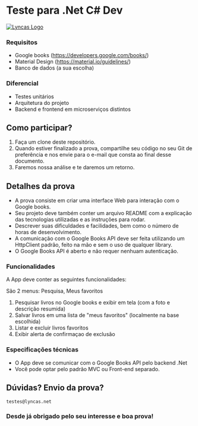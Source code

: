 # Teste para .Net C# Dev

[![Lyncas Logo](https://img-dev.feedback.house/TCo5z9DrSyX0EQoakV8sJkx1mSg=/fit-in/300x300/smart/https://s3.amazonaws.com/feedbackhouse-media-development/modules%2Fcore%2Fcompany%2F5c9e1b01c5f3d0003c5fa53b%2Flogo%2F5c9ec4f869d1cb003cb7996d)](https://www.lyncas.net)
### Requisitos

- Google books (https://developers.google.com/books/)
- Material Design (https://material.io/guidelines/)
- Banco de dados (a sua escolha)

### Diferencial

- Testes unitários
- Arquitetura do projeto
- Backend e frontend em microserviços distintos

## Como participar?

1. Faça um clone deste repositório.
2. Quando estiver finalizado a prova, compartilhe seu código no seu Git de preferência e nos envie para o e-mail que consta ao final desse documento.
3. Faremos nossa análise e te daremos um retorno.

## Detalhes da prova

- A prova consiste em criar uma interface Web para interação com o Google books.
- Seu projeto deve também conter um arquivo README com a explicação das tecnologias utilizadas e as instruções para rodar.
- Descrever suas dificuldades e facilidades, bem como o número de horas de desenvolvimento.
- A comunicação com o Google Books API deve ser feita utilizando um HttpClient padrão, feito na mão e sem o uso de qualquer library.
- O Google Books API é aberto e não requer nenhuam autenticação.

### Funcionalidades

A App deve conter as seguintes funcionalidades:

São 2 menus: Pesquisa, Meus favoritos

1. Pesquisar livros no Google books e exibir em tela (com a foto e descrição resumida)
2. Salvar livros em uma lista de "meus favoritos" (localmente na base escolhida)
3. Listar e excluir livros favoritos
4. Exibir alerta de confirmaçao de exclusão

### Especificações técnicas

* O App deve se comunicar com o Google Books API pelo backend .Net
* Você pode optar pelo padrão MVC ou Front-end separado.

## Dúvidas? Envio da prova?
`testes@lyncas.net`

### Desde já obrigado pelo seu interesse e boa prova!